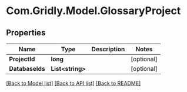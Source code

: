 
# Com.Gridly.Model.GlossaryProject

## Properties

Name | Type | Description | Notes
------------ | ------------- | ------------- | -------------
**ProjectId** | **long** |  | [optional] 
**DatabaseIds** | **List&lt;string&gt;** |  | [optional] 

[[Back to Model list]](../README.md#documentation-for-models)
[[Back to API list]](../README.md#documentation-for-api-endpoints)
[[Back to README]](../README.md)

